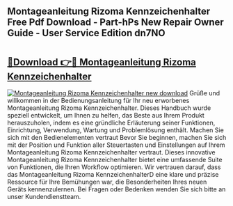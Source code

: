 ## Montageanleitung Rizoma Kennzeichenhalter Free Pdf Download - Part-hPs New Repair Owner Guide - User Service Edition dn7NO

# <h2><a href="http://df77da.blite.top/?on=Montageanleitung+Rizoma+Kennzeichenhalter">🔗Download 👉🔴 Montageanleitung Rizoma Kennzeichenhalter</a></h2>

[![Montageanleitung Rizoma Kennzeichenhalter new download](https://i.imgur.com/lujVjoI.png)](http://df77da.blite.top/?on=Montageanleitung+Rizoma+Kennzeichenhalter)
Grüße und willkommen in der Bedienungsanleitung für Ihr neu erworbenes Montageanleitung Rizoma Kennzeichenhalter. Dieses Handbuch wurde speziell entwickelt, um Ihnen zu helfen, das Beste aus Ihrem Produkt herauszuholen, indem es eine gründliche Erläuterung seiner Funktionen, Einrichtung, Verwendung, Wartung und Problemlösung enthält. Machen Sie sich mit den Bedienelementen vertraut Bevor Sie beginnen, machen Sie sich mit der Position und Funktion aller Steuertasten und Einstellungen auf Ihrem Montageanleitung Rizoma Kennzeichenhalter vertraut. Dieses innovative Montageanleitung Rizoma Kennzeichenhalter bietet eine umfassende Suite von Funktionen, die Ihren Workflow optimieren. Wir vertrauen darauf, dass das Montageanleitung Rizoma KennzeichenhalterD eine klare und präzise Ressource für Ihre Bemühungen war, die Besonderheiten Ihres neuen Geräts kennenzulernen. Bei Fragen oder Bedenken wenden Sie sich bitte an unser Kundendienstteam.
